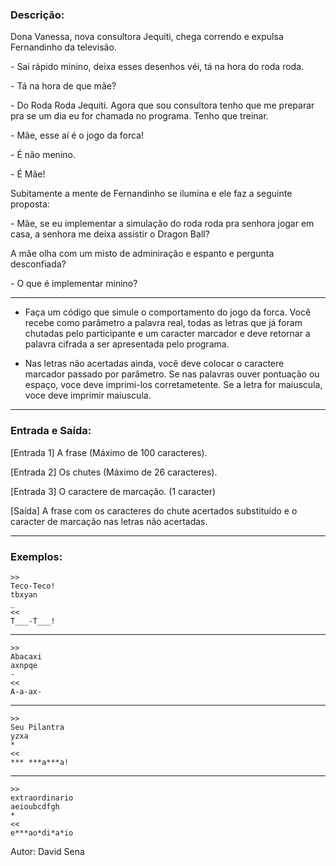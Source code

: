 ### Descrição:

Dona Vanessa, nova consultora Jequiti, chega correndo e expulsa Fernandinho da televisão.

\- Sai rápido minino, deixa esses desenhos véi, tá na hora do roda roda.

\- Tá na hora de que mãe?

\- Do Roda Roda Jequiti. Agora que sou consultora tenho que me preparar pra se um dia eu for chamada no programa. Tenho que treinar.

\- Mãe, esse aí é o jogo da forca!

\- É não menino.

\- É Mãe!

Subitamente a mente de Fernandinho se ilumina e ele faz a seguinte proposta:

\- Mãe, se eu implementar a simulação do roda roda pra senhora jogar em casa, a senhora me deixa assistir o Dragon Ball?

A mãe olha com um misto de adminiração e espanto e pergunta desconfiada?

\- O que é implementar minino?


---
- Faça um código que simule o comportamento do jogo da forca.
Você recebe como parâmetro a palavra real, todas as letras que já foram chutadas pelo participante e um caracter marcador e deve retornar a palavra cifrada a ser apresentada pelo programa.

- Nas letras não acertadas ainda, você deve colocar o caractere marcador passado por parâmetro.
Se nas palavras ouver pontuação ou espaço, voce deve imprimi-los corretametente.
Se a letra for maiuscula, voce deve imprimir maiuscula.

---

### Entrada e Saída:

[Entrada 1] A frase (Máximo de 100 caracteres).

[Entrada 2] Os chutes (Máximo de 26 caracteres).

[Entrada 3] O caractere de marcação. (1 caracter)

[Saída] A frase com os caracteres do chute acertados substituído e o caracter de marcação nas letras não acertadas.

---

### Exemplos:

	>>
	Teco-Teco!
	tbxyan
	_
	<<
	T___-T___!
---
	>>
	Abacaxi
	axnpqe
	-
	<<
	A-a-ax-
---
	>>
	Seu Pilantra
	yzxa
	*
	<<
	*** ***a***a!
---
	>>
	extraordinario
	aeioubcdfgh
	*
	<<
	e***ao*di*a*io
	
Autor: David Sena
